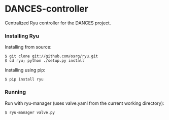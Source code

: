 # DANCES-controller

Centralized Ryu controller for the DANCES project.

### Installing Ryu

Installing from source:

```
$ git clone git://github.com/osrg/ryu.git
$ cd ryu; python ./setup.py install 
```

Installing using pip:

```
$ pip install ryu
```

### Running

Run with ryu-manager (uses valve.yaml from the current working directory):

```
$ ryu-manager valve.py
```

